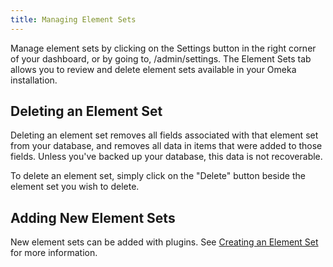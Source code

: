 ```yaml
---
title: Managing Element Sets
---
```


Manage element sets by clicking on the Settings button in the right corner of your dashboard, or by going to, /admin/settings. The Element Sets tab allows you to review and delete element sets available in your Omeka installation.

Deleting an Element Set
----------------------------------------------------------------

Deleting an element set removes all fields associated with that element set from your database, and removes all data in items that were added to those fields. Unless you've backed up your database, this data is not recoverable.

To delete an element set, simply click on the "Delete" button beside the element set you wish to delete.

Adding New Element Sets
----------------------------------------------------------------

New element sets can be added with plugins. See [Creating an Element Set](../1x_documentation/Creating_an_Element_Set.md) for more information.
